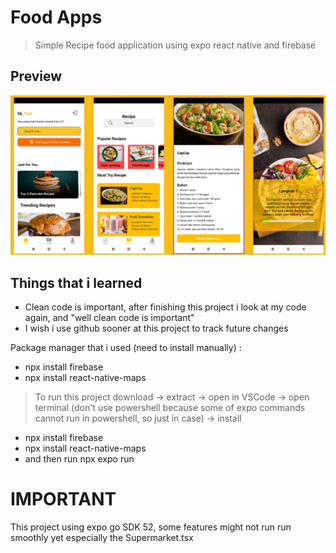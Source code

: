# Food Apps 

> Simple Recipe food application using expo react native and firebase

## Preview
![Image](/AppShow.png)

## Things that i learned
- Clean code is important, after finishing this project i look at my code again, and "well clean code is important" 
- I wish i use github sooner at this project to track future changes

Package manager that i used (need to install manually) : 
- npx install firebase
- npx install react-native-maps

> To run this project 
download -> extract -> open in VSCode -> open terminal (don't use powershell because some of expo commands cannot run in powershell, so just in case) -> install 
- npx install firebase
- npx install react-native-maps
- and then run npx expo run 

# IMPORTANT 

This project using expo go SDK 52, some features might not run run smoothly yet especially the Supermarket.tsx